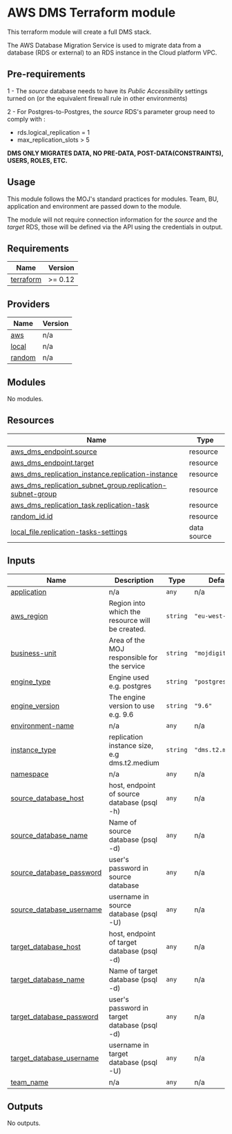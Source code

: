 # AWS DMS Terraform module

This terraform module will create a full DMS stack.

The AWS Database Migration Service is used to migrate data from a database (RDS or external) to an RDS instance in the Cloud platform VPC.

## Pre-requirements

 1 - The _source_ database needs to have its _Public Accessibility_ settings turned on (or the equivalent firewall rule in other environments)

 2 - For Postgres-to-Postgres, the _source_ RDS's parameter group need to comply with :
   - rds.logical_replication = 1
   - max_replication_slots > 5

 **DMS ONLY MIGRATES DATA, NO PRE-DATA, POST-DATA(CONSTRAINTS), USERS, ROLES, ETC.**

## Usage

This module follows the MOJ's standard practices for modules. Team, BU, application and environment are passed down to the module.

The module will not require connection information for the _source_ and the _target_ RDS, those will be defined via the API using the credentials in output.

<!-- BEGIN_TF_DOCS -->
## Requirements

| Name | Version |
|------|---------|
| <a name="requirement_terraform"></a> [terraform](#requirement\_terraform) | >= 0.12 |

## Providers

| Name | Version |
|------|---------|
| <a name="provider_aws"></a> [aws](#provider\_aws) | n/a |
| <a name="provider_local"></a> [local](#provider\_local) | n/a |
| <a name="provider_random"></a> [random](#provider\_random) | n/a |

## Modules

No modules.

## Resources

| Name | Type |
|------|------|
| [aws_dms_endpoint.source](https://registry.terraform.io/providers/hashicorp/aws/latest/docs/resources/dms_endpoint) | resource |
| [aws_dms_endpoint.target](https://registry.terraform.io/providers/hashicorp/aws/latest/docs/resources/dms_endpoint) | resource |
| [aws_dms_replication_instance.replication-instance](https://registry.terraform.io/providers/hashicorp/aws/latest/docs/resources/dms_replication_instance) | resource |
| [aws_dms_replication_subnet_group.replication-subnet-group](https://registry.terraform.io/providers/hashicorp/aws/latest/docs/resources/dms_replication_subnet_group) | resource |
| [aws_dms_replication_task.replication-task](https://registry.terraform.io/providers/hashicorp/aws/latest/docs/resources/dms_replication_task) | resource |
| [random_id.id](https://registry.terraform.io/providers/hashicorp/random/latest/docs/resources/id) | resource |
| [local_file.replication-tasks-settings](https://registry.terraform.io/providers/hashicorp/local/latest/docs/data-sources/file) | data source |

## Inputs

| Name | Description | Type | Default | Required |
|------|-------------|------|---------|:--------:|
| <a name="input_application"></a> [application](#input\_application) | n/a | `any` | n/a | yes |
| <a name="input_aws_region"></a> [aws\_region](#input\_aws\_region) | Region into which the resource will be created. | `string` | `"eu-west-2"` | no |
| <a name="input_business-unit"></a> [business-unit](#input\_business-unit) | Area of the MOJ responsible for the service | `string` | `"mojdigital"` | no |
| <a name="input_engine_type"></a> [engine\_type](#input\_engine\_type) | Engine used e.g. postgres | `string` | `"postgres"` | no |
| <a name="input_engine_version"></a> [engine\_version](#input\_engine\_version) | The engine version to use e.g. 9.6 | `string` | `"9.6"` | no |
| <a name="input_environment-name"></a> [environment-name](#input\_environment-name) | n/a | `any` | n/a | yes |
| <a name="input_instance_type"></a> [instance\_type](#input\_instance\_type) | replication instance size, e.g dms.t2.medium | `string` | `"dms.t2.medium"` | no |
| <a name="input_namespace"></a> [namespace](#input\_namespace) | n/a | `any` | n/a | yes |
| <a name="input_source_database_host"></a> [source\_database\_host](#input\_source\_database\_host) | host, endpoint of source database (psql -h) | `any` | n/a | yes |
| <a name="input_source_database_name"></a> [source\_database\_name](#input\_source\_database\_name) | Name of source database (psql -d) | `any` | n/a | yes |
| <a name="input_source_database_password"></a> [source\_database\_password](#input\_source\_database\_password) | user's password in source database | `any` | n/a | yes |
| <a name="input_source_database_username"></a> [source\_database\_username](#input\_source\_database\_username) | username in source database (psql -U) | `any` | n/a | yes |
| <a name="input_target_database_host"></a> [target\_database\_host](#input\_target\_database\_host) | host, endpoint of target database (psql -d) | `any` | n/a | yes |
| <a name="input_target_database_name"></a> [target\_database\_name](#input\_target\_database\_name) | Name of target database (psql -d) | `any` | n/a | yes |
| <a name="input_target_database_password"></a> [target\_database\_password](#input\_target\_database\_password) | user's password in target database (psql -d) | `any` | n/a | yes |
| <a name="input_target_database_username"></a> [target\_database\_username](#input\_target\_database\_username) | username in target database (psql -U) | `any` | n/a | yes |
| <a name="input_team_name"></a> [team\_name](#input\_team\_name) | n/a | `any` | n/a | yes |

## Outputs

No outputs.
<!-- END_TF_DOCS -->
